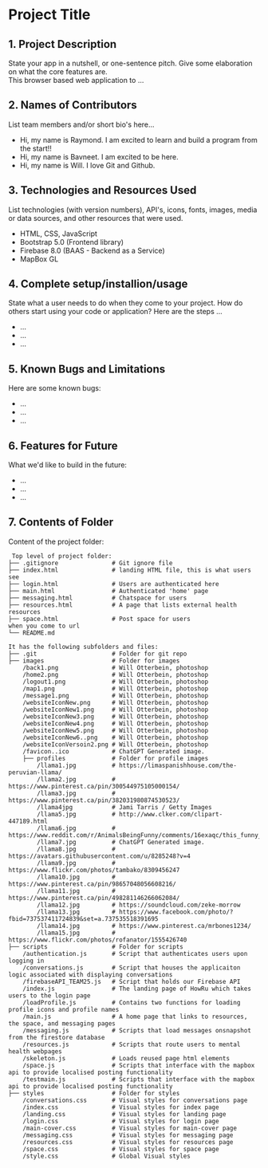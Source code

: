 # Project Title

## 1. Project Description
State your app in a nutshell, or one-sentence pitch. Give some elaboration on what the core features are.  
This browser based web application to ... 

## 2. Names of Contributors
List team members and/or short bio's here... 
* Hi, my name is Raymond. I am excited to learn and build a program from the start!!
* Hi, my name is Bavneet. I am excited to be here.
* Hi, my name is Will. I love Git and Github.
	
## 3. Technologies and Resources Used
List technologies (with version numbers), API's, icons, fonts, images, media or data sources, and other resources that were used.
* HTML, CSS, JavaScript
* Bootstrap 5.0 (Frontend library)
* Firebase 8.0 (BAAS - Backend as a Service)
* MapBox GL

## 4. Complete setup/installion/usage
State what a user needs to do when they come to your project.  How do others start using your code or application?
Here are the steps ...
* ...
* ...
* ...

## 5. Known Bugs and Limitations
Here are some known bugs:
* ...
* ...
* ...

## 6. Features for Future
What we'd like to build in the future:
* ...
* ...
* ...
	
## 7. Contents of Folder
Content of the project folder:

```
 Top level of project folder: 
├── .gitignore               # Git ignore file
├── index.html               # landing HTML file, this is what users see 
├── login.html               # Users are authenticated here
├── main.html                # Authenticated 'home' page
├── messaging.html           # Chatspace for users
├── resources.html           # A page that lists external health resources
├── space.html               # Post space for users
when you come to url
└── README.md

It has the following subfolders and files:
├── .git                     # Folder for git repo
├── images                   # Folder for images
    /back1.png               # Will Otterbein, photoshop
    /home2.png               # Will Otterbein, photoshop
    /logout1.png             # Will Otterbein, photoshop
    /map1.png                # Will Otterbein, photoshop
    /message1.png            # Will Otterbein, photoshop
    /websiteIconNew.png      # Will Otterbein, photoshop
    /websiteIconNew1.png     # Will Otterbein, photoshop
    /websiteIconNew3.png     # Will Otterbein, photoshop
    /websiteIconNew4.png     # Will Otterbein, photoshop
    /websiteIconNew5.png     # Will Otterbein, photoshop
    /websiteIconNew6..png    # Will Otterbein, photoshop
    /websiteIconVersoin2.png # Will Otterbein, photoshop
    /favicon..ico            # ChatGPT Generated image.
    ├── profiles             # Folder for profile images
        /llama1.jpg          # https://limaspanishhouse.com/the-peruvian-llama/
        /llama2.jpg          # https://www.pinterest.ca/pin/300544975105000154/
        /llama3.jpg          # https://www.pinterest.ca/pin/382031980874530523/
        /llama4jpg           # Jami Tarris / Getty Images
        /llama5.jpg          # http://www.clker.com/clipart-447189.html
        /llama6.jpg          # https://www.reddit.com/r/AnimalsBeingFunny/comments/16exaqc/this_funny_haircut_on_an_alpaca/
        /llama7.jpg          # ChatGPT Generated image.
        /llama8.jpg          # https://avatars.githubusercontent.com/u/8285248?v=4
        /llama9.jpg          # https://www.flickr.com/photos/tambako/8309456247
        /llama10.jpg         # https://www.pinterest.ca/pin/98657048056608216/
        /llama11.jpg         # https://www.pinterest.ca/pin/498281146266062084/
        /llama12.jpg         # https://soundcloud.com/zeke-morrow
        /llama13.jpg         # https://www.facebook.com/photo/?fbid=737537411724839&set=a.737535518391695
        /llama14.jpg         # https://www.pinterest.ca/mrbones1234/
        /llama15.jpg         # https://www.flickr.com/photos/rofanator/1555426740
├── scripts                  # Folder for scripts
    /authentication.js       # Script that authenticates users upon logging in
    /conversations.js        # Script that houses the applicaiton logic associated with displaying conversations
    /firebaseAPI_TEAM25.js   # Script that holds our Firebase API 
    /index.js                # The landing page of HowRu which takes users to the login page
    /loadProfile.js          # Contains two functions for loading profile icons and profile names
    /main.js                 # A home page that links to resources, the space, and messaging pages
    /messaging.js            # Scripts that load messages onsnapshot from the firestore database
    /resources.js            # Scripts that route users to mental health webpages
    /skeleton.js             # Loads reused page html elements
    /space.js                # Scripts that interface with the mapbox api to provide localised posting functionality
    /testmain.js             # Scripts that interface with the mapbox api to provide localised posting functionality
├── styles                   # Folder for styles
    /conversations.css       # Visual styles for conversations page
    /index.css               # Visual styles for index page
    /landing.css             # Visual styles for landing page
    /login.css               # Visual styles for login page
    /main-cover.css          # Visual styles for main-cover page
    /messaging.css           # Visual styles for messaging page
    /resources.css           # Visual styles for resources page
    /space.css               # Visual styles for space page
    /style.css               # Global Visual styles

```
